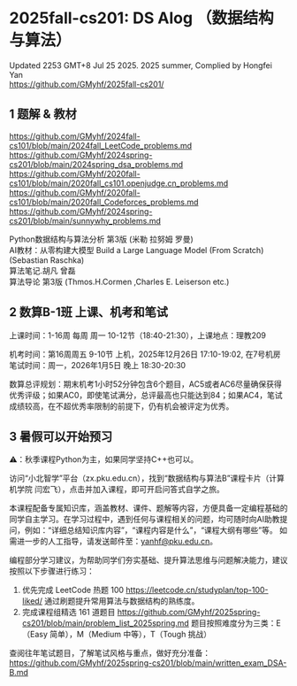# 2025fall-cs201: DS Alog （数据结构与算法）

Updated 2253 GMT+8 Jul 25 2025. 2025 summer, Complied by Hongfei Yan  
https://github.com/GMyhf/2025fall-cs201/


## 1 题解 & 教材

https://github.com/GMyhf/2024fall-cs101/blob/main/2024fall_LeetCode_problems.md  
https://github.com/GMyhf/2024spring-cs201/blob/main/2024spring_dsa_problems.md  
https://github.com/GMyhf/2020fall-cs101/blob/main/2020fall_cs101.openjudge.cn_problems.md  
https://github.com/GMyhf/2020fall-cs101/blob/main/2020fall_Codeforces_problems.md  
https://github.com/GMyhf/2024spring-cs201/blob/main/sunnywhy_problems.md

Python数据结构与算法分析 第3版 (米勒 拉努姆 罗曼)   
AI教材：从零构建大模型 Build a Large Language Model (From Scratch) (Sebastian Raschka)  
算法笔记.胡凡 曾磊  
算法导论 第3版  (Thmos.H.Cormen ,Charles E. Leiserson etc.)


## 2 数算B-1班 上课、机考和笔试

上课时间：1-16周 每周 周一 10-12节（18:40-21:30），上课地点：理教209

机考时间：第16周周五 9-10节 上机，2025年12月26日 17:10-19:02, 在7号机房  
笔试时间：周一，2026年1月5日 晚上 18:30-20:30

数算总评规划：期末机考1小时52分钟包含6个题目，AC5或者AC6尽量确保获得优秀评级；如果AC0，即使笔试满分，总评最高也只能达到84；如果AC4，笔试成绩较高，在不超优秀率限制的前提下，仍有机会被评定为优秀。

## 3 暑假可以开始预习

⚠️：秋季课程Python为主，如果同学坚持C++也可以。

访问“小北智学”平台（zx.pku.edu.cn），找到“数据结构与算法B”课程卡片（计算机学院 闫宏飞），点击并加入课程，即可开启问答式自学之旅。

本课程配备专属知识库，涵盖教材、课件、题解等内容，方便具备一定编程基础的同学自主学习。在学习过程中，遇到任何与课程相关的问题，均可随时向AI助教提问，例如：“详细总结知识库内容”，“课程内容是什么”，“课程大纲有哪些”等。
 如需进一步的人工指导，请发送邮件至：yanhf@pku.edu.cn。

编程部分学习建议，为帮助同学们夯实基础、提升算法思维与问题解决能力，建议按照以下步骤进行练习：

1. 优先完成 LeetCode 热题 100
   https://leetcode.cn/studyplan/top-100-liked/
   通过刷题提升常用算法与数据结构的熟练度。
2. 完成课程组精选 161 道题目
   https://github.com/GMyhf/2025spring-cs201/blob/main/problem_list_2025spring.md
   题目按照难度分为三类：E（Easy 简单），M（Medium 中等），T（Tough 挑战）

查阅往年笔试题目，了解笔试风格与重点，做好充分准备：
 https://github.com/GMyhf/2025spring-cs201/blob/main/written_exam_DSA-B.md
